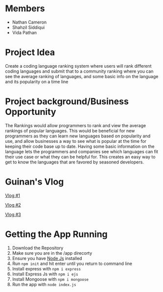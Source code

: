 # Members
- Nathan Cameron
- Shahzil Siddiqui
- Vida Pathan

# Project Idea
Create a coding language ranking system where users will rank different coding languages and submit that to a community ranking where you can see the average ranking of languages, and some basic info on the language and its popularity on a time line   

# Project background/Business Opportunity
The Rankings would allow programmers to rank and view the average rankings of popular languages. This would be beneficial for new programmers as they can learn new languages based on popularity and use, and allow businesses a way to see what is popular at the time for keeping their code base up to date. Having some basic information on the language lets the programmers and companies see which languages can fit their use case or what they can be helpful for. This creates an easy way to get to know the languages that are favored by seasoned developers.       


# Guinan's Vlog
[Vlog #1](https://youtu.be/3q4TJZr3Mqs)

[Vlog #2](https://www.youtube.com/watch?v=h04bmzcUt_A)

[Vlog #3](https://youtu.be/HFIh-m8q0Ww)

# Getting the App Running
1. Download the Repository
2. Make sure you are in the /app direcorty 
3. Ensure you have [Node Js](https://nodejs.org/en/download/) installed
4. Run `npm init` and hit enter until you return to command line
5. Install express with `npm i express`
6. Install Express Js with `npm i ejs`
7. Install Mongoose with `npm i mongoose`
8. Run the app with `node index.js`
